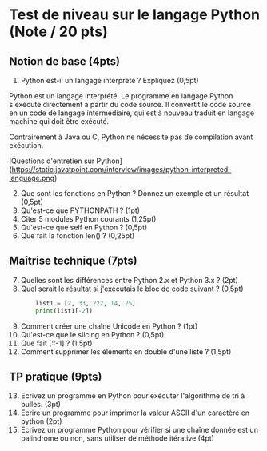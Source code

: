 # Test de niveau sur le langage Python (Note / 20 pts)

## Notion de base (4pts)

1. Python est-il un langage interprété ? Expliquez (0,5pt)

Python est un langage interprété. Le programme en langage Python s'exécute directement à partir du code source. Il convertit le code source en un code de langage intermédiaire, qui est à nouveau traduit en langage machine qui doit être exécuté.

Contrairement à Java ou C, Python ne nécessite pas de compilation avant exécution.

!Questions d'entretien sur Python](https://static.javatpoint.com/interview/images/python-interpreted-language.png)

2. Que sont les fonctions en Python ? Donnez un exemple et un résultat (0,5pt)
3. Qu'est-ce que PYTHONPATH ? (1pt)
4. Citer 5 modules Python courants (1,25pt)
5. Qu'est-ce que self en Python ? (0,5pt)
6. Que fait la fonction len() ? (0,25pt)

## Maîtrise technique (7pts)

7. Quelles sont les différences entre Python 2.x et Python 3.x ? (2pt)
8. Quel serait le résultat si j'exécutais le bloc de code suivant ? (0,5pt)
    ```python
        list1 = [2, 33, 222, 14, 25]
        print(list1[-2])
    ```
9. Comment créer une chaîne Unicode en Python ? (1pt)
10. Qu'est-ce que le slicing en Python ? (0,5pt)
11. Que fait [::-1] ? (1,5pt)
12. Comment supprimer les éléments en double d'une liste ? (1,5pt)

## TP pratique (9pts)

13. Ecrivez un programme en Python pour exécuter l'algorithme de tri à bulles. (3pt)
14. Ecrire un programme pour imprimer la valeur ASCII d'un caractère en python (2pt)
15. Ecrivez un programme Python pour vérifier si une chaîne donnée est un palindrome ou non, sans utiliser de méthode itérative (4pt)